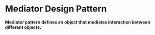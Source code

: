 # Mediator Design Pattern

**Mediator pattern defines an object that mediates interaction between different objects.**